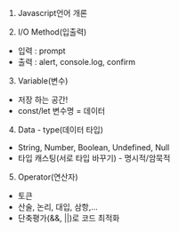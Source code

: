 1. Javascript언어 개론

2. I/O Method(입출력)

- 입력 : prompt
- 출력 : alert, console.log, confirm

3. Variable(변수)

- 저장 하는 공간!
- const/let 변수명 = 데이터

4. Data - type(데이터 타입)

- String, Number, Boolean, Undefined, Null
- 타입 캐스팅(서로 타입 바꾸기) - 명시적/암묵적

5. Operator(연산자)

- 토큰
- 산술, 논리, 대입, 삼항,...
- 단축평가(&&, ||)로 코드 최적화
